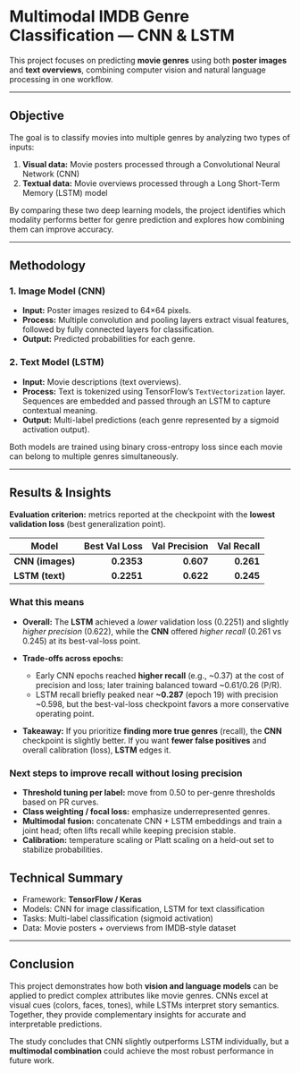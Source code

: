 # Multimodal IMDB Genre Classification — CNN & LSTM

This project focuses on predicting **movie genres** using both **poster images** and **text overviews**, combining computer vision and natural language processing in one workflow.

---

## Objective

The goal is to classify movies into multiple genres by analyzing two types of inputs:

1. **Visual data:** Movie posters processed through a Convolutional Neural Network (CNN)
2. **Textual data:** Movie overviews processed through a Long Short-Term Memory (LSTM) model

By comparing these two deep learning models, the project identifies which modality performs better for genre prediction and explores how combining them can improve accuracy.

---

## Methodology

### 1. Image Model (CNN)

* **Input:** Poster images resized to 64×64 pixels.
* **Process:** Multiple convolution and pooling layers extract visual features, followed by fully connected layers for classification.
* **Output:** Predicted probabilities for each genre.

### 2. Text Model (LSTM)

* **Input:** Movie descriptions (text overviews).
* **Process:** Text is tokenized using TensorFlow’s `TextVectorization` layer. Sequences are embedded and passed through an LSTM to capture contextual meaning.
* **Output:** Multi-label predictions (each genre represented by a sigmoid activation output).

Both models are trained using binary cross-entropy loss since each movie can belong to multiple genres simultaneously.

---

## Results & Insights

**Evaluation criterion:** metrics reported at the checkpoint with the **lowest validation loss** (best generalization point).

| Model            | Best Val Loss | Val Precision | Val Recall |
| ---------------- | ------------: | ------------: | ---------: |
| **CNN (images)** |    **0.2353** |     **0.607** |  **0.261** |
| **LSTM (text)**  |    **0.2251** |     **0.622** |  **0.245** |

### What this means

* **Overall:** The **LSTM** achieved a *lower* validation loss (0.2251) and slightly *higher precision* (0.622), while the **CNN** offered *higher recall* (0.261 vs 0.245) at its best-val-loss point.
* **Trade-offs across epochs:**

  * Early CNN epochs reached **higher recall** (e.g., ~0.37) at the cost of precision and loss; later training balanced toward ~0.61/0.26 (P/R).
  * LSTM recall briefly peaked near **~0.287** (epoch 19) with precision ~0.598, but the best-val-loss checkpoint favors a more conservative operating point.
* **Takeaway:** If you prioritize **finding more true genres** (recall), the **CNN** checkpoint is slightly better. If you want **fewer false positives** and overall calibration (loss), **LSTM** edges it.

### Next steps to improve recall without losing precision

* **Threshold tuning per label:** move from 0.50 to per-genre thresholds based on PR curves.
* **Class weighting / focal loss:** emphasize underrepresented genres.
* **Multimodal fusion:** concatenate CNN + LSTM embeddings and train a joint head; often lifts recall while keeping precision stable.
* **Calibration:** temperature scaling or Platt scaling on a held-out set to stabilize probabilities.

## Technical Summary

* Framework: **TensorFlow / Keras**
* Models: CNN for image classification, LSTM for text classification
* Tasks: Multi-label classification (sigmoid activation)
* Data: Movie posters + overviews from IMDB-style dataset

---

## Conclusion

This project demonstrates how both **vision and language models** can be applied to predict complex attributes like movie genres. CNNs excel at visual cues (colors, faces, tones), while LSTMs interpret story semantics. Together, they provide complementary insights for accurate and interpretable predictions.

The study concludes that CNN slightly outperforms LSTM individually, but a **multimodal combination** could achieve the most robust performance in future work.

